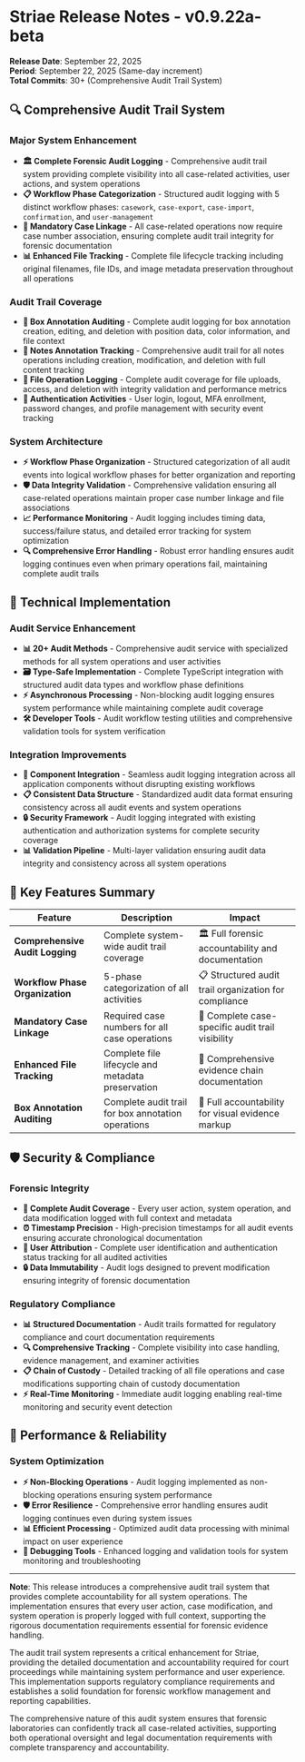 # Striae Release Notes - v0.9.22a-beta

**Release Date**: September 22, 2025  
**Period**: September 22, 2025 (Same-day increment)  
**Total Commits**: 30+ (Comprehensive Audit Trail System)

## 🔍 Comprehensive Audit Trail System

### Major System Enhancement

- **🏛️ Complete Forensic Audit Logging** - Comprehensive audit trail system providing complete visibility into all case-related activities, user actions, and system operations
- **📋 Workflow Phase Categorization** - Structured audit logging with 5 distinct workflow phases: `casework`, `case-export`, `case-import`, `confirmation`, and `user-management`
- **🔗 Mandatory Case Linkage** - All case-related operations now require case number association, ensuring complete audit trail integrity for forensic documentation
- **📊 Enhanced File Tracking** - Complete file lifecycle tracking including original filenames, file IDs, and image metadata preservation throughout all operations

### Audit Trail Coverage

- **🎯 Box Annotation Auditing** - Complete audit logging for box annotation creation, editing, and deletion with position data, color information, and file context
- **📝 Notes Annotation Tracking** - Comprehensive audit trail for all notes operations including creation, modification, and deletion with full content tracking
- **📁 File Operation Logging** - Complete audit coverage for file uploads, access, and deletion with integrity validation and performance metrics
- **🔐 Authentication Activities** - User login, logout, MFA enrollment, password changes, and profile management with security event tracking

### System Architecture

- **⚡ Workflow Phase Organization** - Structured categorization of all audit events into logical workflow phases for better organization and reporting
- **🛡️ Data Integrity Validation** - Comprehensive validation ensuring all case-related operations maintain proper case number linkage and file associations
- **📈 Performance Monitoring** - Audit logging includes timing data, success/failure status, and detailed error tracking for system optimization
- **🔍 Comprehensive Error Handling** - Robust error handling ensures audit logging continues even when primary operations fail, maintaining complete audit trails

## 🔧 Technical Implementation

### Audit Service Enhancement

- **📊 20+ Audit Methods** - Comprehensive audit service with specialized methods for all system operations and user activities
- **🗃️ Type-Safe Implementation** - Complete TypeScript integration with structured audit data types and workflow phase definitions
- **⚡ Asynchronous Processing** - Non-blocking audit logging ensures system performance while maintaining complete audit coverage
- **🛠️ Developer Tools** - Audit workflow testing utilities and comprehensive validation tools for system verification

### Integration Improvements

- **🔗 Component Integration** - Seamless audit logging integration across all application components without disrupting existing workflows
- **📋 Consistent Data Structure** - Standardized audit data format ensuring consistency across all audit events and system operations
- **🔒 Security Framework** - Audit logging integrated with existing authentication and authorization systems for complete security coverage
- **📊 Validation Pipeline** - Multi-layer validation ensuring audit data integrity and consistency across all system operations

## 🎯 Key Features Summary

| Feature | Description | Impact |
|---------|-------------|--------|
| **Comprehensive Audit Logging** | Complete system-wide audit trail coverage | 🏛️ Full forensic accountability and documentation |
| **Workflow Phase Organization** | 5-phase categorization of all activities | 📋 Structured audit trail organization for compliance |
| **Mandatory Case Linkage** | Required case numbers for all case operations | 🔗 Complete case-specific audit trail visibility |
| **Enhanced File Tracking** | Complete file lifecycle and metadata preservation | 📁 Comprehensive evidence chain documentation |
| **Box Annotation Auditing** | Complete audit trail for box annotation operations | 🎯 Full accountability for visual evidence markup |

## 🛡️ Security & Compliance

### Forensic Integrity

- **📝 Complete Audit Coverage** - Every user action, system operation, and data modification logged with full context and metadata
- **⏰ Timestamp Precision** - High-precision timestamps for all audit events ensuring accurate chronological documentation
- **👤 User Attribution** - Complete user identification and authentication status tracking for all audited activities
- **🔒 Data Immutability** - Audit logs designed to prevent modification ensuring integrity of forensic documentation

### Regulatory Compliance

- **📊 Structured Documentation** - Audit trails formatted for regulatory compliance and court documentation requirements
- **🔍 Comprehensive Tracking** - Complete visibility into case handling, evidence management, and examiner activities
- **📋 Chain of Custody** - Detailed tracking of all file operations and case modifications supporting chain of custody documentation
- **⚡ Real-Time Monitoring** - Immediate audit logging enabling real-time monitoring and security event detection

## 🚀 Performance & Reliability

### System Optimization

- **⚡ Non-Blocking Operations** - Audit logging implemented as non-blocking operations ensuring system performance
- **🛡️ Error Resilience** - Comprehensive error handling ensures audit logging continues even during system issues
- **📊 Efficient Processing** - Optimized audit data processing with minimal impact on user experience
- **🔧 Debugging Tools** - Enhanced logging and validation tools for system monitoring and troubleshooting

---

**Note**: This release introduces a comprehensive audit trail system that provides complete accountability for all system operations. The implementation ensures that every user action, case modification, and system operation is properly logged with full context, supporting the rigorous documentation requirements essential for forensic evidence handling.

The audit trail system represents a critical enhancement for Striae, providing the detailed documentation and accountability required for court proceedings while maintaining system performance and user experience. This implementation supports regulatory compliance requirements and establishes a solid foundation for forensic workflow management and reporting capabilities.

The comprehensive nature of this audit system ensures that forensic laboratories can confidently track all case-related activities, supporting both operational oversight and legal documentation requirements with complete transparency and accountability.
